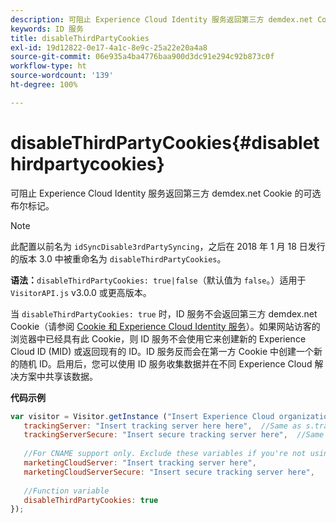 ```yaml
---
description: 可阻止 Experience Cloud Identity 服务返回第三方 demdex.net Cookie 的可选布尔标记。
keywords: ID 服务
title: disableThirdPartyCookies
exl-id: 19d12822-0e17-4a1c-8e9c-25a22e20a4a8
source-git-commit: 06e935a4ba4776baa900d3dc91e294c92b873c0f
workflow-type: ht
source-wordcount: '139'
ht-degree: 100%

---
```


# disableThirdPartyCookies{#disablethirdpartycookies}

可阻止 Experience Cloud Identity 服务返回第三方 demdex.net Cookie 的可选布尔标记。

>[!NOTE]
>
>此配置以前名为 `idSyncDisable3rdPartySyncing`，之后在 2018 年 1 月 18 日发行的版本 3.0 中被重命名为 `disableThirdPartyCookies`。

**语法：**`disableThirdPartyCookies: true|false`（默认值为 `false`。）适用于 `VisitorAPI.js` v3.0.0 或更高版本。

当 `disableThirdPartyCookies: true` 时，ID 服务不会返回第三方 demdex.net Cookie（请参阅 [Cookie 和 Experience Cloud Identity 服务](../../introduction/cookies.md)）。如果网站访客的浏览器中已经具有此 Cookie，则 ID 服务不会使用它来创建新的 Experience Cloud ID (MID) 或返回现有的 ID。ID 服务反而会在第一方 Cookie 中创建一个新的随机 ID。启用后，您可以使用 ID 服务收集数据并在不同 Experience Cloud 解决方案中共享该数据。

**代码示例**

```js
var visitor = Visitor.getInstance ("Insert Experience Cloud organization ID here",{ 
   trackingServer: "Insert tracking server here here",  //Same as s.trackingServer 
   trackingServerSecure: "Insert secure tracking server here",  //Same as s.trackingServerSecure 
 
   //For CNAME support only. Exclude these variables if you're not using CNAME 
   marketingCloudServer: "Insert tracking server here", 
   marketingCloudServerSecure: "Insert secure tracking server here", 
 
   //Function variable 
   disableThirdPartyCookies: true 
});
```
